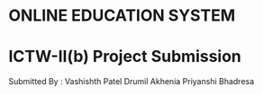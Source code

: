 # ONLINE EDUCATION SYSTEM

# ICTW-II(b) Project Submission

Submitted By :
  Vashishth Patel
  Drumil Akhenia
  Priyanshi Bhadresa
